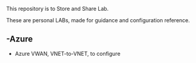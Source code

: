 This repository is to Store and Share Lab.

These are personal LABs, made for guidance and configuration reference.


## -Azure
  - Azure VWAN, VNET-to-VNET, to configure
